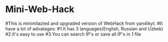 # Mini-Web-Hack
#This is minimilazied and upgraded version of WebHack from yan4ikyt.
#It have a lot of advatages:
#1.It has 3 languages(English, Russian and Uzbek)
#2.It's easy to use
#3.You can search IP's or save all IP's in 1 file

